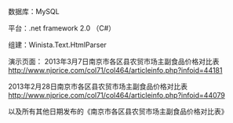 数据库：MySQL

平台：.net framework 2.0 （C#）

组建：Winista.Text.HtmlParser

演示页面：
2013年3月7日南京市各区县农贸市场主副食品价格对比表  http://www.njprice.com/col71/col464/articleinfo.php?infoid=44181

2013年2月28日南京市各区县农贸市场主副食品价格对比表   http://www.njprice.com/col71/col464/articleinfo.php?infoid=44079

以及所有其他日期发布的《南京市各区县农贸市场主副食品价格对比表》